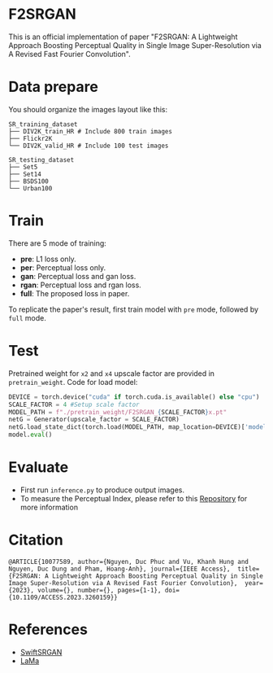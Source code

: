 # F2SRGAN
This is an official implementation of paper "F2SRGAN: A Lightweight Approach Boosting Perceptual Quality in Single Image Super-Resolution via A Revised Fast Fourier Convolution".

# Data prepare
You should organize the images layout like this:

```shell
SR_training_dataset
├── DIV2K_train_HR # Include 800 train images
├── Flickr2K
└── DIV2K_valid_HR # Include 100 test images

SR_testing_dataset
├── Set5
├── Set14
├── BSDS100
└── Urban100
```

# Train
There are 5 mode of training:
- **pre**: L1 loss only.
- **per**: Perceptual loss only.
- **gan**: Perceptual loss and gan loss.
- **rgan**: Perceptual loss and rgan loss.
- **full**: The proposed loss in paper.  

To replicate the paper's result, first train model with `pre` mode, followed by `full` mode.

# Test
Pretrained weight for `x2` and `x4` upscale factor are provided in `pretrain_weight`. Code for load model:
```python
DEVICE = torch.device("cuda" if torch.cuda.is_available() else "cpu")
SCALE_FACTOR = 4 #Setup scale factor
MODEL_PATH = f"./pretrain_weight/F2SRGAN_{SCALE_FACTOR}x.pt"
netG = Generator(upscale_factor = SCALE_FACTOR)
netG.load_state_dict(torch.load(MODEL_PATH, map_location=DEVICE)['model'])
model.eval()
```

# Evaluate
- First run `inference.py` to produce output images.
- To measure the Perceptual Index, please refer to this [Repository](https://github.com/roimehrez/PIRM2018) for more information

# Citation
``
@ARTICLE{10077589,
  author={Nguyen, Duc Phuc and Vu, Khanh Hung and Nguyen, Duc Dung and Pham, Hoang-Anh},
  journal={IEEE Access}, 
  title={F2SRGAN: A Lightweight Approach Boosting Perceptual Quality in Single Image Super-Resolution via A Revised Fast Fourier Convolution}, 
  year={2023},
  volume={},
  number={},
  pages={1-1},
  doi={10.1109/ACCESS.2023.3260159}}
``

# References
- [SwiftSRGAN](https://github.com/Koushik0901/Swift-SRGAN)
- [LaMa](https://github.com/advimman/lama)
